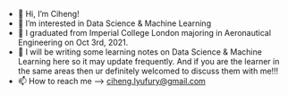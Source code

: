 - 👋 Hi, I’m Ciheng!
- 👀 I’m interested in Data Science & Machine Learning
- 🌱 I graduated from Imperial College London majoring in Aeronautical Engineering on Oct 3rd, 2021.
- 💞️ I will be writing some learning notes on Data Science & Machine Learning here so it may update frequently. And if you are the learner in the same areas then ur definitely    welcomed to discuss them with me!!!
- 📫 How to reach me --> ciheng.lyufury@gmail.com

<!---
GobletL/GobletL is a ✨ special ✨ repository because its `README.md` (this file) appears on your GitHub profile.
You can click the Preview link to take a look at your changes.
--->

